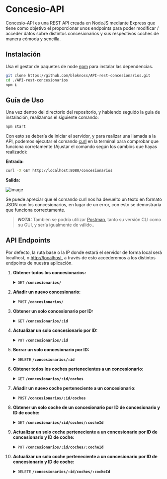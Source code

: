 # Concesio-API

Concesio-API es una REST API creada en NodeJS mediante Express que tiene como objetivo el proporcionar unos endpoints para poder modificar / acceder datos sobre distintos concesionarios y sus respectivos coches de manera cómoda y sencilla.

## Instalación

Usa el gestor de paquetes de node [npm](https://www.npmjs.com/) para instalar las dependencias.

```bash
git clone https://github.com/bloknoss/API-rest-concesionarios.git
cd ./API-rest-concesionarios
npm i
```

## Guía de Uso
Una vez dentro del directorio del repositorio, y habiendo seguido la guia de instalación, realizamos el siguiente comando:
```bash
npm start
```
Con esto se debería de iniciar el servidor, y para realizar una llamada a la API, podemos ejecutar el comando [curl](https://curl.se/docs/) en la terminal para comprobar que funciona corretamente (Ajustar el comando según los cambios que hayas realizado):

**Entrada:**
```bash
curl -X GET http://localhost:8080/concesionarios
```
**Salida:**

![image](https://i.imgur.com/YVzFlDg.png)

Se puede apreciar que el comando curl nos ha devuelto un texto en formato JSON con los concesionarios, en lugar de un error, con esto se demostraría que funciona correctamente.
> **_NOTA:_** También se podría utilizar [Postman](https://www.postman.com/), tanto su versión CLI como su GUI, y sería igualmente de válido..


## API Endpoints
Por defecto, la ruta base o la IP donde estará el servidor de forma local será localhost, o [http://localhost](http://localhots), a través de esto accederemos a los distintos endpoints de nuestra aplicación.

1. **Obtener todos los concesionarios:**
   <details>
    <summary><code>GET</code> <code><b>/concesionarios/</b></code></summary>

   ##### Parametros
   > Ninguno

   ##### Respuestas
   > | Código HTTP | Content-Type                     | Respuesta                                      |
   > |-------------|----------------------------------|------------------------------------------------|
   > | `200`       | `application/json`               | Lista de concesionarios en formato JSON         |
   > | `500`       | `application/json`               | Error interno del servidor                      |

   ##### Ejemplo cURL
   > ```bash
   > curl -X GET http://localhost:8080/concesionarios/
   > ```

   </details>

2. **Añadir un nuevo concesionario:**
   <details>
    <summary><code>POST</code> <code><b>/concesionarios/</b></code></summary>

   ##### Parametros
   > | Nombre    | Tipo      | Tipo de dato                | Descripción                                   |
   > |-----------|-----------|-----------------------------|-----------------------------------------------|
   > | body      | requerido | objeto (JSON o YAML)        | Datos del nuevo concesionario en formato JSON |

   ##### Respuestas
   > | Código HTTP | Content-Type                     | Respuesta                    |
   > |-------------|----------------------------------|------------------------------|
   > | `200`       | `application/json`               | `{"message":"ok"}`           |
   > | `500`       | `application/json`               | Error interno del servidor   |

   ##### Ejemplo cURL
   > ```bash
   > curl -X POST -H "Content-Type: application/json" --data @nuevo_concesionario.json http://localhost:8080/concesionarios/
   > ```

   </details>

3. **Obtener un solo concesionario por ID:**
   <details>
    <summary><code>GET</code> <code><b>/concesionarios/:id</b></code></summary>

   ##### Parametros
   > | Nombre    | Tipo      | Tipo de dato   | Descripción                                   |
   > |-----------|-----------|----------------|-----------------------------------------------|
   > | id        | requerido | cadena         | ID del concesionario a obtener                |

   ##### Respuestas
   > | Código HTTP | Content-Type                     | Respuesta                    |
   > |-------------|----------------------------------|------------------------------|
   > | `200`       | `application/json`               | Concesionario en formato JSON |
   > | `404`       | `application/json`               | Concesionario no encontrado  |

   ##### Ejemplo cURL
   > ```bash
   > curl -X GET http://localhost:8080/concesionarios/1
   > ```

   </details>

4. **Actualizar un solo concesionario por ID:**
   <details>
    <summary><code>PUT</code> <code><b>/concesionarios/:id</b></code></summary>

   ##### Parametros
   > | Nombre    | Tipo      | Tipo de dato                | Descripción                                   |
   > |-----------|-----------|-----------------------------|-----------------------------------------------|
   > | id        | requerido | cadena                      | ID del concesionario a actualizar              |
   > | body      | requerido | objeto (JSON o YAML)        | Datos actualizados del concesionario en formato JSON |

   ##### Respuestas
   > | Código HTTP | Content-Type                     | Respuesta                    |
   > |-------------|----------------------------------|------------------------------|
   > | `200`       | `application/json`               | `{"message":"ok"}`           |
   > | `404`       | `application/json`               | Concesionario no encontrado  |

   ##### Ejemplo cURL
   > ```bash
   > curl -X PUT -H "Content-Type: application/json" --data @concesionario_actualizado.json http://localhost:8080/concesionarios/1
   > ```

   </details>

5. **Borrar un solo concesionario por ID:**
   <details>
    <summary><code>DELETE</code> <code><b>/concesionarios/:id</b></code></summary>

   ##### Parametros
   > | Nombre    | Tipo      | Tipo de dato   | Descripción                                   |
   > |-----------|-----------|----------------|-----------------------------------------------|
   > | id        | requerido | cadena         | ID del concesionario a borrar                  |

   ##### Respuestas
   > | Código HTTP | Content-Type                     | Respuesta                    |
   > |-------------|----------------------------------|------------------------------|
   > | `200`       | `application/json`               | `{"message":"ok"}`           |
   > | `404`       | `application/json`               | Concesionario no encontrado  |

   ##### Ejemplo cURL
   > ```bash
   > curl -X DELETE http://localhost:8080/concesionarios/1
   > ```

   </details>

6. **Obtener todos los coches pertenecientes a un concesionario:**
   <details>
    <summary><code>GET</code> <code><b>/concesionarios/:id/coches</b></code></summary>

   ##### Parametros
   > | Nombre    | Tipo      | Tipo de dato   | Descripción                                   |
   > |-----------|-----------|----------------|-----------------------------------------------|
   > | id        | requerido | cadena         | ID del concesionario a obtener                |

   ##### Respuestas
   > | Código HTTP | Content-Type                     | Respuesta                    |
   > |-------------|----------------------------------|------------------------------|
   > | `200`       | `application/json`               | Lista de coches en formato JSON |
   > | `404`       | `application/json`               | Concesionario no encontrado  |

   ##### Ejemplo cURL
   > ```bash
   > curl -X GET http://localhost:8080/concesionarios/1/coches
   > ```

   </details>

7. **Añadir un nuevo coche perteneciente a un concesionario:**
   <details>
    <summary><code>POST</code> <code><b>/concesionarios/:id/coches</b></code></summary>

   ##### Parametros
   > | Nombre    | Tipo      | Tipo de dato                | Descripción                                   |
   > |-----------|-----------|-----------------------------|-----------------------------------------------|
   > | id        | requerido | cadena                      | ID del concesionario al que pertenece el coche |
   > | body      | requerido | objeto (JSON o YAML)        | Datos del nuevo coche en formato JSON          |

   ##### Respuestas
   > | Código HTTP | Content-Type                     | Respuesta                    |
   > |-------------|----------------------------------|------------------------------|
   > | `200`       | `application/json`               | `{"message":"ok"}`           |
   > | `404`       | `application/json`               | Concesionario no encontrado  |

   ##### Ejemplo cURL
   > ```bash
   > curl -X POST -H "Content-Type: application/json" --data @nuevo_coche.json http://localhost:8080/concesionarios/1/coches
   > ```

   </details>

8. **Obtener un solo coche de un concesionario por ID de concesionario y ID de coche:**
   <details>
    <summary><code>GET</code> <code><b>/concesionarios/:id/coches/:cocheId</b></code></summary>

   ##### Parametros
   > | Nombre    | Tipo      | Tipo de dato   | Descripción                                   |
   > |-----------|-----------|----------------|-----------------------------------------------|
   > | id        | requerido | cadena         | ID del concesionario a obtener                |
   > | cocheId   | requerido | cadena         | ID del coche a obtener                       |

   ##### Respuestas
   > | Código HTTP | Content-Type                     | Respuesta                    |
   > |-------------|----------------------------------|------------------------------|
   > | `200`       | `application/json`               | Coche en formato JSON        |
   > | `404`       | `application/json`               | Coche no encontrado           |

   ##### Ejemplo cURL
   > ```bash
   > curl -X GET http://localhost:8080/concesionarios/1/coches/0
   > ```

   </details>

9. **Actualizar un solo coche perteneciente a un concesionario por ID de concesionario y ID de coche:**
   <details>
    <summary><code>PUT</code> <code><b>/concesionarios/:id/coches/:cocheId</b></code></summary>

   ##### Parametros
   > | Nombre    | Tipo      | Tipo de dato                | Descripción                                   |
   > |-----------|-----------|-----------------------------|-----------------------------------------------|
   > | id        | requerido | cadena                      | ID del concesionario al que pertenece el coche |
   > | cocheId   | requerido | cadena                      | ID del coche a actualizar                    |
   > | body      | requerido | objeto (JSON o YAML)        | Datos actualizados del coche en formato JSON |

   ##### Respuestas
   > | Código HTTP | Content-Type                     | Respuesta                    |
   > |-------------|----------------------------------|------------------------------|
   > | `200`       | `application/json`               | `{"message":"ok"}`           |
   > | `404`       | `application/json`               | Coche no encontrado           |

   ##### Ejemplo cURL
   > ```bash
   > curl -X PUT -H "Content-Type: application/json" --data @coche_actualizado.json http://localhost:8080/concesionarios/1/coches/0
   > ```

   </details>

9. **Actualizar un solo coche perteneciente a un concesionario por ID de concesionario y ID de coche:**

   <details>
    <summary><code>DELETE</code> <code><b>/concesionarios/:id/coches/:cocheId</b></code></summary>

   ##### Parametros
   > | Nombre    | Tipo      | Tipo de dato   | Descripción                                   |
   > |-----------|-----------|----------------|-----------------------------------------------|
   > | id        | requerido | cadena         | ID del concesionario al que pertenece el coche |
   > | cocheId   | requerido | cadena         | ID del coche a borrar                        |

   ##### Respuestas
   > | Código HTTP | Content-Type                     | Respuesta                    |
   > |-------------|----------------------------------|------------------------------|
   > | `200`       | `application/json`               | `{"message":"ok"}`           |
   > | `404`       | `application/json`               | Coche no encontrado           |

   ##### Ejemplo cURL
   > ```bash
   > curl -X DELETE http://localhost:8080/concesionarios/1/coches/0
   > ```

   </details>



